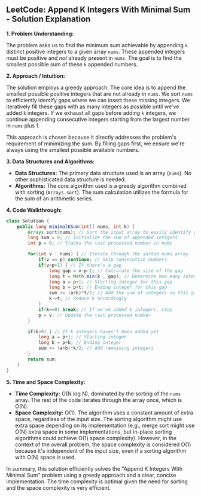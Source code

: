 ## LeetCode: Append K Integers With Minimal Sum - Solution Explanation

**1. Problem Understanding:**

The problem asks us to find the minimum sum achievable by appending `k` distinct positive integers to a given array `nums`.  These appended integers must be positive and *not* already present in `nums`.  The goal is to find the smallest possible sum of these `k` appended numbers.


**2. Approach / Intuition:**

The solution employs a greedy approach. The core idea is to append the smallest possible positive integers that are not already in `nums`.  We sort `nums` to efficiently identify gaps where we can insert these missing integers. We iteratively fill these gaps with as many integers as possible until we've added `k` integers.  If we exhaust all gaps before adding `k` integers, we continue appending consecutive integers starting from the largest number in `nums` plus 1.

This approach is chosen because it directly addresses the problem's requirement of minimizing the sum.  By filling gaps first, we ensure we're always using the smallest possible available numbers.


**3. Data Structures and Algorithms:**

* **Data Structures:**  The primary data structure used is an array (`nums`).  No other sophisticated data structure is needed.
* **Algorithms:** The core algorithm used is a greedy algorithm combined with sorting (`Arrays.sort`).  The sum calculation utilizes the formula for the sum of an arithmetic series.


**4. Code Walkthrough:**

```java
class Solution {
    public long minimalKSum(int[] nums, int k) {
        Arrays.sort(nums); // Sort the input array to easily identify gaps
        long sum = 0; // Initialize the sum of appended integers
        int p = 0; // Tracks the last processed number in nums

        for(int v : nums) { // Iterate through the sorted nums array
            if(v == p) continue; // Skip consecutive numbers
            if(v>p+1) { // If there's a gap
                long gap = v-p-1; // Calculate the size of the gap
                long t = Math.min(k , gap); // Determine how many integers can be added from the gap
                long a = p+1; // Starting integer for this gap
                long b = p+t; // Ending integer for this gap
                sum += (a+b)*t/2; // Add the sum of integers in this gap using the arithmetic series formula
                k-=t; // Reduce k accordingly
            }
            if(k==0) break; // If we've added k integers, stop
            p = v; // Update the last processed number
        }

        if(k>0) { // If k integers haven't been added yet
            long a = p+1; // Starting integer
            long b = p+k; // Ending integer
            sum += (a+b)*k/2; // Add remaining integers
        }
        return sum;
    }
}
```


**5. Time and Space Complexity:**

* **Time Complexity:** O(N log N), dominated by the sorting of the `nums` array.  The rest of the code iterates through the array once, which is O(N).
* **Space Complexity:** O(1). The algorithm uses a constant amount of extra space, regardless of the input size.  The sorting algorithm might use extra space depending on its implementation (e.g., merge sort might use O(N) extra space in some implementations, but in-place sorting algorithms could achieve O(1) space complexity).  However, in the context of the overall problem, the space complexity is considered O(1) because it's independent of the input size, even if a sorting algorithm with O(N) space is used.


In summary, this solution efficiently solves the "Append K Integers With Minimal Sum" problem using a greedy approach and a clear, concise implementation.  The time complexity is optimal given the need for sorting and the space complexity is very efficient.
